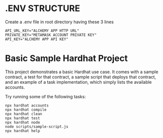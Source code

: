 # .ENV STRUCTURE
Create a .env file in root directory having these 3 lines
```
API_URL_KEY="ALCHEMY APP HTTP URL"
PRIVATE_KEY="METAMASK ACCOUNT PRIVATE KEY"
API_KEY="ALCHEMY APP API KEY"
```


# Basic Sample Hardhat Project

This project demonstrates a basic Hardhat use case. It comes with a sample contract, a test for that contract, a sample script that deploys that contract, and an example of a task implementation, which simply lists the available accounts.

Try running some of the following tasks:

```shell
npx hardhat accounts
npx hardhat compile
npx hardhat clean
npx hardhat test
npx hardhat node
node scripts/sample-script.js
npx hardhat help
```

